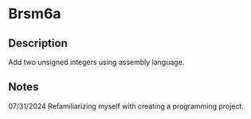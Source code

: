 # Brsm6a
## Description
Add two unsigned integers using assembly language.

## Notes
07/31/2024
Refamiliarizing myself with creating a programming project.

